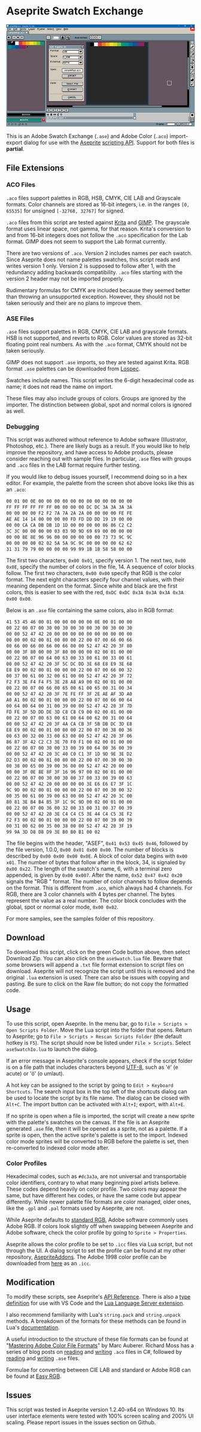 # Aseprite Swatch Exchange

![Screen Cap](screenCap.png)

This is an Adobe Swatch Exchange (`.ase`) and Adobe Color (`.aco`) import-export dialog for use with the [Aseprite](https://www.aseprite.org/) [scripting API](https://www.aseprite.org/docs/scripting/). Support for both files is **partial**.

## File Extensions

### ACO Files

`.aco` files support palettes in RGB, HSB, CMYK, CIE LAB and Grayscale formats. Color channels are stored as 16-bit integers, i.e. in the ranges `[0, 65535]` for unsigned `[-32768, 32767]` for signed.

`.aco` files from this script are tested against [Krita](https://krita.org/en/) and [GIMP](https://www.gimp.org/). The grayscale format uses linear space, not gamma, for that reason. Krita's conversion to and from 16-bit integers does not follow the `.aco` specification for the Lab format. GIMP does not seem to support the Lab format currently.

There are two versions of `.aco`. Version 2 includes names per each swatch. Since Aseprite does not name palettes swatches, this script reads and writes version 1 only. Version 2 is supposed to follow after 1, with the redundancy adding backwards compatibility. `.aco` files starting with the version 2 header may not be imported properly.

Rudimentary formulas for CMYK are included because they seemed better than throwing an unsupported exception. However, they should not be taken seriously and their are no plans to improve them.

### ASE Files

`.ase` files support palettes in RGB, CMYK, CIE LAB and grayscale formats. HSB is not supported, and reverts to RGB. Color values are stored as 32-bit floating point real numbers. As with the `.aco` format, CMYK should not be taken seriously.

GIMP does not support `.ase` imports, so they are tested against Krita. RGB format `.ase` palettes can be downloaded from [Lospec](https://lospec.com/palette-list).

Swatches include names. This script writes the 6-digit hexadecimal code as name; it does not read the name on import.

These files may also include groups of colors. Groups are ignored by the importer. The distinction between global, spot and normal colors is ignored as well.

### Debugging

This script was authored without reference to Adobe software (Illustrator, Photoshop, etc.). There are likely bugs as a result. If you would like to help improve the repository, and have access to Adobe products, please consider reaching out with sample files. In particular, `.ase` files with groups and `.aco` files in the LAB format require further testing.

If you would like to debug issues yourself, I recommend doing so in a hex editor. For example, the palette from the screen shot above looks like this as an `.aco`:

```
00 01 00 0E 00 00 00 00 00 00 00 00 00 00 00 00
FF FF FF FF FF FF 00 00 00 00 DC DC 3A 3A 3A 3A
00 00 00 00 F2 F2 7A 7A 2A 2A 00 00 00 00 FE FE
AE AE 14 14 00 00 00 00 FD FD DD DD 19 19 00 00
00 00 CA CA DB DB 1D 1D 00 00 00 00 86 86 C2 C2
3C 3C 00 00 00 00 03 03 9D 9D 69 69 00 00 00 00
00 00 8E 8E 96 96 00 00 00 00 00 00 73 73 9C 9C
00 00 00 00 02 02 5A 5A 9C 9C 00 00 00 00 62 62
31 31 79 79 00 00 00 00 99 99 1B 1B 58 58 00 00
```

The first two characters, `0x00 0x01`, specify version 1. The next two, `0x00 0x0E`, specify the number of colors in the file, 14. A sequence of color blocks follow. The first two characters, `0x00 0x00` specify that RGB is the color format. The next eight characters specify four channel values, with their meaning dependent on the format. Since white and black are the first colors, this is easier to see with the red, `0xDC 0xDC 0x3A 0x3A 0x3A 0x3A 0x00 0x00`.

Below is an `.ase` file containing the same colors, also in RGB format:

```
41 53 45 46 00 01 00 00 00 00 00 0E 00 01 00 00
00 22 00 07 00 30 00 30 00 30 00 30 00 30 00 30
00 00 52 47 42 20 00 00 00 00 00 00 00 00 00 00
00 00 00 02 00 01 00 00 00 22 00 07 00 66 00 66
00 66 00 66 00 66 00 66 00 00 52 47 42 20 3F 80
00 00 3F 80 00 00 3F 80 00 00 00 02 00 01 00 00
00 22 00 07 00 64 00 63 00 33 00 61 00 33 00 61
00 00 52 47 42 20 3F 5C DC DD 3E 68 E8 E9 3E 68
E8 E9 00 02 00 01 00 00 00 22 00 07 00 66 00 32
00 37 00 61 00 32 00 61 00 00 52 47 42 20 3F 72
F2 F3 3E F4 F4 F5 3E 28 A8 A9 00 02 00 01 00 00
00 22 00 07 00 66 00 65 00 61 00 65 00 31 00 34
00 00 52 47 42 20 3F 7E FE FF 3F 2E AE AF 3D A0
A0 A1 00 02 00 01 00 00 00 22 00 07 00 66 00 64
00 64 00 64 00 31 00 39 00 00 52 47 42 20 3F 7D
FD FE 3F 5D DD DE 3D C8 C8 C9 00 02 00 01 00 00
00 22 00 07 00 63 00 61 00 64 00 62 00 31 00 64
00 00 52 47 42 20 3F 4A CA CB 3F 5B DB DC 3D E8
E8 E9 00 02 00 01 00 00 00 22 00 07 00 38 00 36
00 63 00 32 00 33 00 63 00 00 52 47 42 20 3F 06
86 87 3F 42 C2 C3 3E 70 F0 F1 00 02 00 01 00 00
00 22 00 07 00 30 00 33 00 39 00 64 00 36 00 39
00 00 52 47 42 20 3C 40 C0 C1 3F 1D 9D 9E 3E D2
D2 D3 00 02 00 01 00 00 00 22 00 07 00 30 00 30
00 38 00 65 00 39 00 36 00 00 52 47 42 20 00 00
00 00 3F 0E 8E 8F 3F 16 96 97 00 02 00 01 00 00
00 22 00 07 00 30 00 30 00 37 00 33 00 39 00 63
00 00 52 47 42 20 00 00 00 00 3E E6 E6 E7 3F 1C
9C 9D 00 02 00 01 00 00 00 22 00 07 00 30 00 32
00 35 00 61 00 39 00 63 00 00 52 47 42 20 3C 00
80 81 3E B4 B4 B5 3F 1C 9C 9D 00 02 00 01 00 00
00 22 00 07 00 36 00 32 00 33 00 31 00 37 00 39
00 00 52 47 42 20 3E C4 C4 C5 3E 44 C4 C5 3E F2
F2 F3 00 02 00 01 00 00 00 22 00 07 00 39 00 39
00 31 00 62 00 35 00 38 00 00 52 47 42 20 3F 19
99 9A 3D D8 D8 D9 3E B0 B0 B1 00 02
```

The file begins with the header, "ASEF", `0x41 0x53 0x45 0x46`, followed by the file version, 1.0.0, `0x00 0x01 0x00 0x00`. The number of blocks is described by `0x00 0x00 0x00 0x0E`. A block of color data begins with `0x00 x01`. The number of bytes that follow after in the block, 34, is signaled by `0x00 0x22`. The length of the swatch's name, 6, with a terminal zero appended, is given by `0x00 0x007`. After the name, `0x52 0x47 0x42 0x20` signals the "RGB " format. The number of color channels to follow depends on the format. This is different from `.aco`, which always had 4 channels. For RGB, there are 3 color channels with 4 bytes per channel. The bytes represent the value as a real number. The color block concludes with the global, spot or normal color mode, `0x00 0x02`.

For more samples, see the samples folder of this repository.

## Download

To download this script, click on the green Code button above, then select Download Zip. You can also click on the `aseSwatch.lua` file. Beware that some browsers will append a `.txt` file format extension to script files on download. Aseprite will not recognize the script until this is removed and the original `.lua` extension is used. There can also be issues with copying and pasting. Be sure to click on the Raw file button; do not copy the formatted code.

## Usage

To use this script, open Aseprite. In the menu bar, go to `File > Scripts > Open Scripts Folder`. Move the Lua script into the folder that opens. Return to Aseprite; go to `File > Scripts > Rescan Scripts Folder` (the default hotkey is `F5`). The script should now be listed under `File > Scripts`. Select `aseSwatchIo.lua` to launch the dialog.

If an error message in Aseprite's console appears, check if the script folder is on a file path that includes characters beyond [UTF-8](https://en.wikipedia.org/wiki/UTF-8), such as 'é' (e acute) or 'ö' (o umlaut).

A hot key can be assigned to the script by going to `Edit > Keyboard Shortcuts`. The search input box in the top left of the shortcuts dialog can be used to locate the script by its file name. The dialog can be closed with `Alt+C`. The import button can be activated with `Alt+I`; export, with `Alt+E`.

If no sprite is open when a file is imported, the script will create a new sprite with the palette's swatches on the canvas. If the file is an Aseprite generated `.ase` file, then it will be opened as a sprite, not as a palette. If a sprite is open, then the active sprite's palette is set to the import. Indexed color mode sprites will be converted to RGB before the palette is set, then re-converted to indexed color mode after.

### Color Profiles

Hexadecimal codes, such as `#dc3a3a`, are not universal and transportable color identifiers, contrary to what many beginning pixel artists believe. These codes depend heavily on color profile. Two colors may appear the same, but have different hex codes, or have the same code but appear differently. While newer palette file formats are color managed, older ones, like the `.gpl` and `.pal` formats used by Aseprite, are not.

While Aseprite defaults to [standard RGB](https://en.wikipedia.org/wiki/SRGB), Adobe software commonly uses Adobe RGB. If colors look slightly off when swapping between Aseprite and Adobe software, check the color profile by going to `Sprite > Properties`.

Aseprite allows the color profile to be set to `.icc` files via Lua script, but not through the UI. A dialog script to set the profile can be found at my other repository, [AsepriteAddons](https://github.com/behreajj/asepriteaddons). The Adobe 1998 color profile can be downloaded from [here](https://www.adobe.com/digitalimag/adobergb.html) as an `.icc`.

## Modification

To modify these scripts, see Aseprite's [API Reference](https://github.com/aseprite/api). There is also a [type definition](https://github.com/behreajj/aseprite-type-definition) for use with VS Code and the [Lua Language Server extension](https://github.com/LuaLS/lua-language-server).

I also recommend familiarity with Lua's `string.pack` and `string.unpack` methods. A breakdown of the formats for these methods can be found in Lua's [documentation](https://www.lua.org/manual/5.4/manual.html#6.4.2).

A useful introduction to the structure of these file formats can be found at "[Mastering Adobe Color File Formats](https://medium.com/swlh/mastering-adobe-color-file-formats-d29e43fde8eb)" by Marc Auberer. Richard Moss has a series of blog posts on [reading](https://devblog.cyotek.com/post/reading-photoshop-color-swatch-aco-files-using-csharp) and [writing](https://devblog.cyotek.com/post/writing-photoshop-color-swatch-aco-files-using-csharp) `.aco` files in C#, followed by [reading](https://devblog.cyotek.com/post/reading-adobe-swatch-exchange-ase-files-using-csharp) and [writing](https://devblog.cyotek.com/post/writing-adobe-swatch-exchange-ase-files-using-csharp) `.ase` files.

Formulae for converting between CIE LAB and standard or Adobe RGB can be found at [Easy RGB](https://www.easyrgb.com/en/math.php).

## Issues

This script was tested in Aseprite version 1.2.40-x64 on Windows 10. Its user interface elements were tested with 100% screen scaling and 200% UI scaling. Please report issues in the issues section on Github.